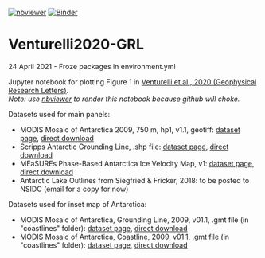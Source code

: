 [![nbviewer](https://img.shields.io/badge/jupyter_notebooks-nbviewer-purple.svg?style=flat-square)](http://nbviewer.jupyter.org/github/mrsiegfried/Venturelli2020-GRL/blob/master/plot_venturelli2020_fig1.ipynb)
[![Binder](https://mybinder.org/badge_logo.svg)](https://mybinder.org/v2/gh/mrsiegfried/Venturelli2020-GRL/HEAD)

# Venturelli2020-GRL
24 April 2021 - Froze packages in environment.yml

Jupyter notebook for plotting Figure 1 in [Venturelli et al., 2020 (Geophysical Research Letters)](https://agupubs.onlinelibrary.wiley.com/doi/abs/10.1029/2020GL088476).   
*Note: use [nbviewer](http://nbviewer.jupyter.org/github/mrsiegfried/Venturelli2020-GRL/blob/master/plot_venturelli2020_fig1.ipynb) to render this notebook because github will choke.*

Datasets used for main panels:
* MODIS Mosaic of Antarctica 2009, 750 m, hp1, v1.1, geotiff: [dataset page](https://nsidc.org/data/NSIDC-0593/versions/1), [direct download](https://daacdata.apps.nsidc.org/pub/DATASETS/nsidc0593_moa2009/geotiff/moa750_2009_hp1_v01.1.tif.gz)
* Scripps Antarctic Grounding Line, .shp file: [dataset page](https://doi.pangaea.de/10.1594/PANGAEA.819147), [direct download](https://doi.pangaea.de/10013/epic.42133.d001)
* MEaSUREs Phase-Based Antarctica Ice Velocity Map, v1: [dataset page](https://nsidc.org/data/NSIDC-0754/versions/1), [direct download](https://n5eil01u.ecs.nsidc.org/MEASURES/NSIDC-0754.001/1996.01.01/antarctic_ice_vel_phase_map_v01.nc)
* Antarctic Lake Outlines from Siegfried & Fricker, 2018: to be posted to NSIDC (email for a copy for now)

Datasets used for inset map of Antarctica:
 * MODIS Mosaic of Antarctica, Grounding Line, 2009, v01.1, .gmt file (in "coastlines" folder): [dataset page](https://nsidc.org/data/NSIDC-0593/versions/1), [direct download](https://daacdata.apps.nsidc.org/pub/DATASETS/nsidc0593_moa2009/coastlines/moa_2009_groundingline_v01.1.gmt)
 * MODIS Mosaic of Antarctica, Coastline, 2009, v01.1, .gmt file (in "coastlines" folder): [dataset page](https://nsidc.org/data/NSIDC-0593/versions/1), [direct download](https://daacdata.apps.nsidc.org/pub/DATASETS/nsidc0593_moa2009/coastlines/moa_2009_coastline_v01.1.gmt)

